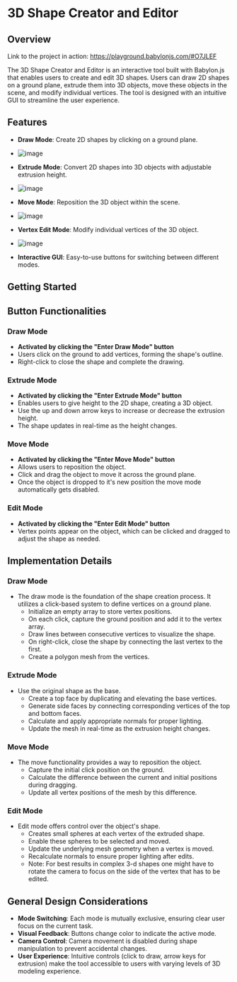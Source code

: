 # 3D Shape Creator and Editor

## Overview
Link to the project in action: https://playground.babylonjs.com/#O7JLEF

The 3D Shape Creator and Editor is an interactive tool built with Babylon.js that enables users to create and edit 3D shapes. Users can draw 2D shapes on a ground plane, extrude them into 3D objects, move these objects in the scene, and modify individual vertices. The tool is designed with an intuitive GUI to streamline the user experience.

## Features

- **Draw Mode**: Create 2D shapes by clicking on a ground plane.
- ![image](https://github.com/user-attachments/assets/4a1b715c-5a60-4420-bc8e-7d6bdaa86e1a)

- **Extrude Mode**: Convert 2D shapes into 3D objects with adjustable extrusion height.
- ![image](https://github.com/user-attachments/assets/bd171dec-b3ab-442a-8af7-a67863047026)

- **Move Mode**: Reposition the 3D object within the scene.
- ![image](https://github.com/user-attachments/assets/7b46a6ad-29c7-430f-b498-97eb375ec40e)

- **Vertex Edit Mode**: Modify individual vertices of the 3D object.
- ![image](https://github.com/user-attachments/assets/9d930ee9-4896-4336-967a-8e6415cc98ce)

- **Interactive GUI**: Easy-to-use buttons for switching between different modes.

## Getting Started

## Button Functionalities

### Draw Mode
- **Activated by clicking the "Enter Draw Mode" button**
- Users click on the ground to add vertices, forming the shape's outline.
- Right-click to close the shape and complete the drawing.

### Extrude Mode
- **Activated by clicking the "Enter Extrude Mode" button**
- Enables users to give height to the 2D shape, creating a 3D object.
- Use the up and down arrow keys to increase or decrease the extrusion height.
- The shape updates in real-time as the height changes.

### Move Mode
- **Activated by clicking the "Enter Move Mode" button**
- Allows users to reposition the object.
- Click and drag the object to move it across the ground plane.
- Once the object is dropped to it's new position the move mode automatically gets disabled.

### Edit Mode
- **Activated by clicking the "Enter Edit Mode" button**
- Vertex points appear on the object, which can be clicked and dragged to adjust the shape as needed.

## Implementation Details

### Draw Mode
- The draw mode is the foundation of the shape creation process. It utilizes a click-based system to define vertices on a ground plane.
  - Initialize an empty array to store vertex positions.
  - On each click, capture the ground position and add it to the vertex array.
  - Draw lines between consecutive vertices to visualize the shape.
  - On right-click, close the shape by connecting the last vertex to the first.
  - Create a polygon mesh from the vertices.

### Extrude Mode
- Use the original shape as the base.
  - Create a top face by duplicating and elevating the base vertices.
  - Generate side faces by connecting corresponding vertices of the top and bottom faces.
  - Calculate and apply appropriate normals for proper lighting.
  - Update the mesh in real-time as the extrusion height changes.

### Move Mode
- The move functionality provides a way to reposition the object.
  - Capture the initial click position on the ground.
  - Calculate the difference between the current and initial positions during dragging.
  - Update all vertex positions of the mesh by this difference.

### Edit Mode
- Edit mode offers control over the object's shape.
  - Creates small spheres at each vertex of the extruded shape.
  - Enable these spheres to be selected and moved.
  - Update the underlying mesh geometry when a vertex is moved.
  - Recalculate normals to ensure proper lighting after edits.
  - Note: For best results in complex 3-d shapes one might have to rotate the camera to focus on the side of the vertex that has to be edited.

## General Design Considerations
- **Mode Switching**: Each mode is mutually exclusive, ensuring clear user focus on the current task.
- **Visual Feedback**: Buttons change color to indicate the active mode.
- **Camera Control**: Camera movement is disabled during shape manipulation to prevent accidental changes.
- **User Experience**: Intuitive controls (click to draw, arrow keys for extrusion) make the tool accessible to users with varying levels of 3D modeling experience.

